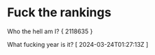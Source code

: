 # Fuck the rankings

Who the hell am I?
{ 2118635 }

What fucking year is it?
[ 2024-03-24T01:27:13Z ]
